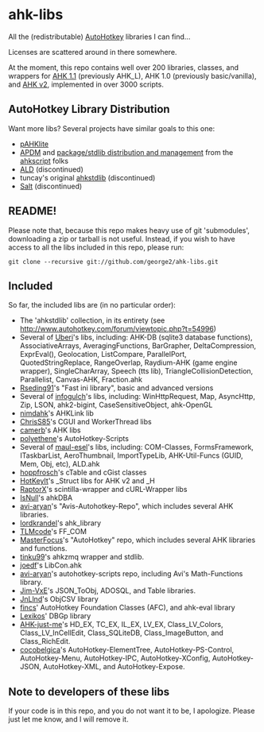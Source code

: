 # ahk-libs
All the (redistributable) [AutoHotkey](http://ahkscript.org/) libraries I can find...

Licenses are scattered around in there somewhere.

At the moment, this repo contains well over 200 libraries, classes, and
wrappers for [AHK 1.1](https://github.com/Lexikos/AutoHotkey_L) (previously AHK\_L),
AHK 1.0 (previously basic/vanilla), and [AHK v2](https://github.com/Lexikos/AutoHotkey_L/tree/alpha),
implemented in over 3000 scripts.

## AutoHotkey Library Distribution
Want more libs? Several projects have similar goals to this one:

* [pAHKlite](https://github.com/hi5/pAHKlight)
* [APDM](https://github.com/ahkscript/ASPDM) and
  [package/stdlib distribution and management](https://trello.com/b/XVP4M76d/package-stdlib-distribution-and-management)
  from the [ahkscript](https://github.com/ahkscript) folks
* [ALD](http://libba.net/) (discontinued)
* tuncay's original [ahkstdlib](http://www.autohotkey.com/forum/viewtopic.php?t=54996) (discontinued)
* [Salt](https://code.google.com/p/salt/) (discontinued)

## README!
Please note that, because this repo makes heavy use of git 'submodules',
downloading a zip or tarball is not useful. Instead, if you wish to have
access to all the libs included in this repo, please run:

    git clone --recursive git://github.com/george2/ahk-libs.git


## Included
So far, the included libs are (in no particular order):

* The 'ahkstdlib' collection, in its entirety (see
  http://www.autohotkey.com/forum/viewtopic.php?t=54996)
* Several of [Uberi](https://github.com/Uberi)'s libs, including: 
  AHK-DB (sqlite3 database functions), 
  AssociativeArrays, 
  AveragingFunctions, 
  BarGrapher, 
  DeltaCompression, 
  ExprEval(), 
  Geolocation, 
  ListCompare, 
  ParallelPort, 
  QuotedStringReplace, 
  RangeOverlap, 
  Raydium-AHK (game engine wrapper), 
  SingleCharArray, 
  Speech (tts lib), 
  TriangleCollisionDetection,
  Parallelist,
  Canvas-AHK,
  Fraction.ahk
* [Rseding91](https://github.com/Rseding91)'s "Fast ini library", basic and advanced versions
* Several of [infogulch](https://github.com/infogulch)'s libs, including:
  WinHttpRequest, 
  Map, 
  AsyncHttp, 
  Zip, 
  LSON, 
  ahk2-bigint, 
  CaseSensitiveObject, 
  ahk-OpenGL
* [nimdahk](https://github.com/nimdahk)'s AHKLink lib
* [ChrisS85](https://github.com/ChrisS85)'s CGUI and WorkerThread libs
* [camerb](https://github.com/camerb)'s AHK libs
* [polyethene](https://github.com/polyethene)'s AutoHotkey-Scripts
* Several of [maul-esel](https://github.com/maul-esel)'s libs, including:
  COM-Classes, 
  FormsFramework, 
  ITaskbarList, 
  AeroThumbnail, 
  ImportTypeLib, 
  AHK-Util-Funcs (GUID, Mem, Obj, etc),
  ALD.ahk
* [hoppfrosch](https://github.com/hoppfrosch)'s cTable and cGist classes
* [HotKeyIt](https://github.com/HotKeyIt)'s _Struct libs for AHK v2 and _H
* [RaptorX](https://github.com/RaptorX)'s scintilla-wrapper and cURL-Wrapper libs
* [IsNull](https://github.com/IsNull)'s ahkDBA
* [avi-aryan](https://github.com/avi-aryan)'s "Avis-Autohotkey-Repo", which includes several AHK libraries.
* [lordkrandel](https://github.com/lordkrandel)'s ahk_library
* [TLMcode](https://github.com/TLMcode)'s FF_COM
* [MasterFocus](https://github.com/MasterFocus)'s "AutoHotkey" repo, which includes several AHK libraries and functions.
* [tinku99](https://github.com/tinku99)'s ahkzmq wrapper and stdlib.
* [joedf](https://github.com/joedf)'s LibCon.ahk
* [avi-aryan](https://github.com/avi-aryan)'s autohotkey-scripts repo, including Avi's Math-Functions library.
* [Jim-VxE](https://github.com/Jim-VxE)'s JSON_ToObj, ADOSQL, and Table libraries.
* [JnLlnd](https://github.com/JnLlnd)'s ObjCSV library
* [fincs](https://github.com/fincs)' AutoHotkey Foundation Classes
  (AFC), and ahk-eval library
* [Lexikos](https://github.com/Lexikos)' DBGp library
* [AHK-just-me](https://github.com/AHK-just-me)'s HD_EX, TC_EX, IL_EX,
  LV_EX, Class_LV_Colors, Class_LV_InCellEdit, Class_SQLiteDB,
  Class_ImageButton, and Class_RichEdit.
* [cocobelgica](https://github.com/cocobelgica)'s
  AutoHotkey-ElementTree, AutoHotkey-PS-Control, AutoHotkey-Menu,
  AutoHotkey-IPC, AutoHotkey-XConfig, AutoHotkey-JSON, AutoHotkey-XML,
  and AutoHotkey-Expose.

## Note to developers of these libs
If your code is in this repo, and you do not want it to be, I apologize. 
Please just let me know, and I will remove it.
